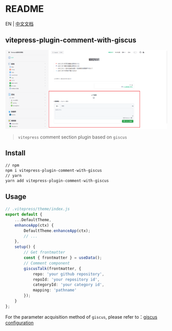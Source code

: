 # README

EN | [中文文档](README_zh.md)

## vitepress-plugin-comment-with-giscus

![](demo.png)

> `vitepress` comment section plugin based on `giscus`

## Install

```shell
// npm
npm i vitepress-plugin-comment-with-giscus
// yarn
yarn add vitepress-plugin-comment-with-giscus
```

## Usage

```ts
// .vitepress/theme/index.js
export default {
    ...DefaultTheme,
    enhanceApp(ctx) {
        DefaultTheme.enhanceApp(ctx);
        // ...
    },
    setup() {
        // Get frontmatter
        const { frontmatter } = useData();
        // Comment component
        giscusTalk(frontmatter, {
            repo: 'your github repository',
            repoId: 'your repository id',
            categoryId: 'your category id',
            mapping: 'pathname'
        });
    }
};
```

For the parameter acquisition method of `giscus`, please refer to：[giscus configuration](https://giscus.app/)


